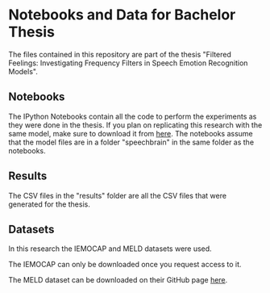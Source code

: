 # Notebooks and Data for Bachelor Thesis
The files contained in this repository are part of the thesis "Filtered Feelings: Investigating Frequency Filters in Speech Emotion Recognition Models".

## Notebooks
The IPython Notebooks contain all the code to perform the experiments as they were done in the thesis.
If you plan on replicating this research with the same model, make sure to download it from [here](https://huggingface.co/speechbrain/emotion-recognition-wav2vec2-IEMOCAP).
The notebooks assume that the model files are in a folder "speechbrain" in the same folder as the notebooks.

## Results
The CSV files in the "results" folder are all the CSV files that were generated for the thesis.

## Datasets
In this research the IEMOCAP and MELD datasets were used.

The IEMOCAP can only be downloaded once you request access to it.

The MELD dataset can be downloaded on their GitHub page [here](https://github.com/declare-lab/MELD/?tab=readme-ov-file#download-the-data).
